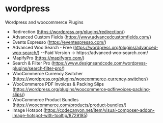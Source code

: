 # wordpress


Wordpress and woocommerce Plugins 

- Redirection (https://wordpress.org/plugins/redirection/)
- Advanced Custom Fields (https://www.advancedcustomfields.com/)
- Events Expresso (https://eventespresso.com/)
- Advanced Woo Search ‐ Free (https://wordpress.org/plugins/advanced‐woo‐search/) 
--Paid Version → https://advanced‐woo‐search.com/ 
- MapifyPro (https://mapifypro.com/) 
- Search & Filter Pro (https://www.designsandcode.com/wordpress‐plugins/search‐filter‐pro/) 
- WooCommerce Currency Switcher (https://wordpress.org/plugins/woocommerce-currency-switcher/)
- WooCommerce PDF Invoices & Packing Slips (https://wordpress.org/plugins/woocommerce‐pdfinvoices‐packing‐slips/) 
- WooCommerce Product Bundles (https://woocommerce.com/products/product‐bundles/)
- Image Hotspot (https://codecanyon.net/item/visual-composer-addon-image-hotspot-with-tooltip/8729185)
